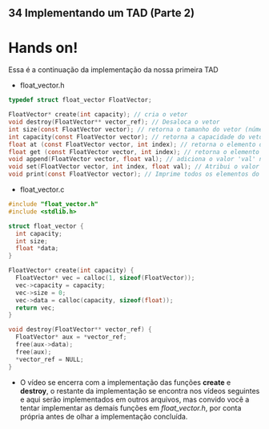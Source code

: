 ## 34 Implementando um TAD (Parte 2)

# Hands on!

Essa é a continuação da implementação da nossa primeira TAD

- float_vector.h

```c
typedef struct float_vector FloatVector;

FloatVector* create(int capacity); // cria o vetor
void destroy(FloatVector** vector_ref); // Desaloca o vetor
int size(const FloatVector vector); // retorna o tamanho do vetor (número atual de elementos inseridos)
int capacity(const FloatVector vector); // retorna a capacidade do vetor (número máximo de elementos)
float at (const FloatVector vector, int index); // retorna o elemento do índice 'index' com bound-checked
float get (const FloatVector vector, int index); // retorna o elemento do índice 'index'
void append(FloatVector vector, float val); // adiciona o valor 'val' no final do vetor. Lança um erro se o vetor estiver cheio.
void set(FloatVector vector, int index, float val); // Atribui o valor 'val' no índice 'index' do vetor de tipo 'FloatVector'. Lança um erro se o índice for inválido.
void print(const FloatVector vector); // Imprime todos os elementos do vetor.
```

- float_vector.c

```c
#include "float_vector.h"
#include <stdlib.h>

struct float_vector {
  int capacity;
  int size;
  float *data;
}

FloatVector* create(int capacity) {
  FloatVector* vec = calloc(1, sizeof(FloatVector));
  vec->capacity = capacity;
  vec->size = 0;
  vec->data = calloc(capacity, sizeof(float));
  return vec;
}

void destroy(FloatVector** vector_ref) {
  FloatVector* aux = *vector_ref;
  free(aux->data);
  free(aux);
  *vector_ref = NULL;
}
```

- O vídeo se encerra com a implementação das funções **create** e **destroy**, o restante da implementação se encontra nos vídeos seguintes e aqui serão implementados em outros arquivos, mas convido você a tentar implementar as demais funções em _float_vector.h_, por conta própria antes de olhar a implementação concluída.
